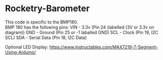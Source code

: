 # Rocketry-Barometer

This code is specific to the BMP180.  
BMP 180 has the following pins:
VIN - 3.3v          (Pin 24 (labelled (3V or 3.3v on diagram))
GND - Ground        (Pin 25 or -1 laballed GND)
SCL - Clock         (Pin 19, I2C SCL)
SDA - Serial Data   (Pin 18, I2C Data)


Optional LED Display:
https://www.instructables.com/MAX7219-7-Segment-Using-Arduino/ 


